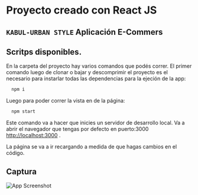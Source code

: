 
# Proyecto creado con React JS
## `KABUL-URBAN STYLE` Aplicación E-Commers
## Scritps disponibles.

En la carpeta del proyecto hay varios comandos que podés correr. 
El primer comando luego de clonar o bajar y descomprimir el proyecto es el necesario para instarlar todas las dependencias para la ejeción de la app:

```bash
  npm i
```
Luego para poder correr la vista en de la página:

```bash
  npm start
```

Este comando va a hacer que inicies un servidor de desarrollo local.
Va a abrir el navegador que tengas por defecto en puerto:3000 [http://localhost:3000](http://localhost:3000) .

La página se va a ir recargando a medida de que hagas cambios en el código.

## Captura

![App Screenshot](./src/gif/kabul.gif)
